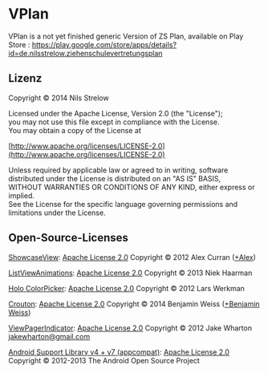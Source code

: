 VPlan
=====

VPlan is a not yet finished generic Version of ZS Plan, available on Play Store : https://play.google.com/store/apps/details?id=de.nilsstrelow.ziehenschulevertretungsplan

## Lizenz
Copyright © 2014 Nils Strelow

Licensed under the Apache License, Version 2.0 (the "License");  
you may not use this file except in compliance with the License.  
You may obtain a copy of the License at

[http://www.apache.org/licenses/LICENSE-2.0](http://www.apache.org/licenses/LICENSE-2.0)

Unless required by applicable law or agreed to in writing, software  
distributed under the License is distributed on an "AS IS" BASIS,  
WITHOUT WARRANTIES OR CONDITIONS OF ANY KIND, either express or implied.  
See the License for the specific language governing permissions and  
limitations under the License.

## Open-Source-Licenses
[ShowcaseView](https://github.com/amlcurran/ShowcaseView): [Apache License 2.0](http://www.apache.org/licenses/LICENSE-2.0)
Copyright © 2012 Alex Curran ([+Alex](https://plus.google.com/110510888639261520925/posts))

[ListViewAnimations](https://github.com/nhaarman/ListViewAnimations): [Apache License 2.0](http://www.apache.org/licenses/LICENSE-2.0)
Copyright © 2013 Niek Haarman

[Holo ColorPicker](https://github.com/LarsWerkman/HoloColorPicker): [Apache License 2.0](http://www.apache.org/licenses/LICENSE-2.0)
Copyright © 2012 Lars Werkman

[Crouton](https://github.com/keyboardsurfer/Crouton): [Apache License 2.0](http://www.apache.org/licenses/LICENSE-2.0)
Copyright © 2014 Benjamin Weiss ([+Benjamin Weiss](https://plus.google.com/u/0/+BenjaminWeiss/posts))

[ViewPagerIndicator](http://viewpagerindicator.com/): [Apache License 2.0](http://www.apache.org/licenses/LICENSE-2.0)
Copyright © 2012 Jake Wharton <jakewharton@gmail.com>

[Android Support Library v4 + v7 (appcompat)](https://developer.android.com/tools/support-library/index.html): [Apache License 2.0](http://www.apache.org/licenses/LICENSE-2.0)  
Copyright © 2012-2013 The Android Open Source Project
